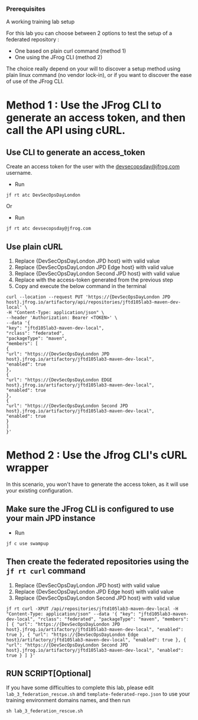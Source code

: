 ### Prerequisites
A working training lab setup


For this lab you can choose between 2 options to test the setup of a federated repository : 
- One based on plain curl command (method 1)
- One using the JFrog CLI (method 2)

The choice really depend on your will to discover a setup method using plain linux command (no vendor lock-in), or if you want to discover the ease of use of the JFrog CLI.

# Method 1 : Use the JFrog CLI to generate an access token, and then call the API using cURL.

## Use CLI to generate an access_token
Create an access token for the user with the devsecopsday@jfrog.com username.
- Run
```
jf rt atc DevSecOpsDayLondon
```
Or 
- Run
```
jf rt atc devsecopsday@jfrog.com
```

## Use plain cURL 

 1. Replace {DevSecOpsDayLondon JPD host} with valid value
 2. Replace {DevSecOpsDayLondon JPD Edge host} with valid value
 3. Replace {DevSecOpsDayLondon Second JPD host} with valid value
 4. Replace <TOKEN> with the access-token generated from the previous step
 5. Copy and execute the below command in the terminal

```
curl --location --request PUT 'https://{DevSecOpsDayLondon JPD host}.jfrog.io/artifactory/api/repositories/jftd105lab3-maven-dev-local' \
-H "Content-Type: application/json" \
--header 'Authorization: Bearer <TOKEN>' \
--data '{
"key": "jftd105lab3-maven-dev-local",
"rclass": "federated",
"packageType": "maven",
"members": [
{
"url": "https://{DevSecOpsDayLondon JPD host}.jfrog.io/artifactory/jftd105lab3-maven-dev-local",
"enabled": true
},
{
"url": "https://{DevSecOpsDayLondon EDGE host}.jfrog.io/artifactory/jftd105lab3-maven-dev-local",
"enabled": true
},
{
"url": "https://{DevSecOpsDayLondon Second JPD host}.jfrog.io/artifactory/jftd105lab3-maven-dev-local",
"enabled": true
}
]
}'
```

# Method 2 : Use the Jfrog CLI's cURL wrapper
In this scenario, you won't have to generate the access token, as it will use your existing configuration.

## Make sure the JFrog CLI is configured to use your main JPD instance
- Run
```
jf c use swampup
```
## Then create the federated repositories using the `jf rt curl` command 

 1. Replace {DevSecOpsDayLondon JPD host} with valid value
 2. Replace {DevSecOpsDayLondon JPD Edge host} with valid value
 3. Replace {DevSecOpsDayLondon Second JPD host} with valid value

```
jf rt curl -XPUT /api/repositories/jftd105lab3-maven-dev-local -H "Content-Type: application/json" --data '{ "key": "jftd105lab3-maven-dev-local", "rclass": "federated", "packageType": "maven", "members": [ { "url": "https://{DevSecOpsDayLondon JPD host}.jfrog.io/artifactory/jftd105lab3-maven-dev-local", "enabled": true }, { "url": "https://{DevSecOpsDayLondon Edge host}/artifactory/jftd105lab3-maven-dev-local", "enabled": true }, { "url": "https://{DevSecOpsDayLondon Second JPD host}.jfrog.io/artifactory/jftd105lab3-maven-dev-local", "enabled": true } ] }'
```

## RUN SCRIPT[Optional]

If you have some difficulties to complete this lab, please edit `lab_3_federation_rescue.sh` and `template-federated-repo.json` to use your training environment domains names, and then run  
 
```
sh lab_3_federation_rescue.sh
```
